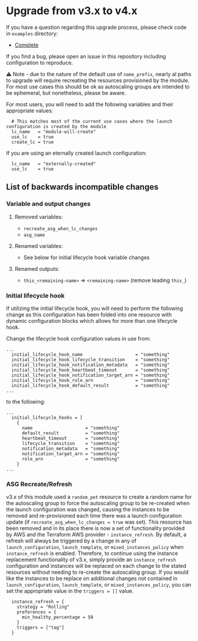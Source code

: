 # Upgrade from v3.x to v4.x

If you have a question regarding this upgrade process, please check code in `examples` directory:

- [Complete](https://github.com/terraform-aws-modules/terraform-aws-autoscaling/tree/master/examples/complete)

If you find a bug, please open an issue in this repository including configuration to reproduce.

:warning: Note - due to the nature of the default use of `name_prefix`, nearly al paths to upgrade will require recreating the resources provisioned by the module. For most use cases this should be ok as autoscaling groups are intended to be ephemeral, but nonetheless, please be aware.

For most users, you will need to add the following variables and their appropriate values:

```hcl
  # This matches most of the current use cases where the launch configuration is created by the module
  lc_name   = "module-will-create"
  use_lc    = true
  create_lc = true
```

If you are using an eternally created launch configuration:

```hcl
  lc_name   = "externally-created"
  use_lc    = true
```

## List of backwards incompatible changes

### Variable and output changes

1. Removed variables:

    - `recreate_asg_when_lc_changes`
    - `asg_name`

2. Renamed variables:

    - See below for initial lifecycle hook variable changes

3. Renamed outputs:

    - `this_<remaining-name>` => `<remaining-name>` (remove leading `this_`)

### Initial lifecycle hook

If utilizing the initial lifecycle hook, you will need to perform the following change as this configuration has been folded into one resource with dynamic configuration blocks which allows for more than one lifecycle hook.

Change the lifecycle hook configuration values in use from:

```hcl
...
  initial_lifecycle_hook_name                    = "something"
  initial_lifecycle_hook_lifecycle_transition    = "something"
  initial_lifecycle_hook_notification_metadata   = "something"
  initial_lifecycle_hook_heartbeat_timeout       = "something"
  initial_lifecycle_hook_notification_target_arn = "something"
  initial_lifecycle_hook_role_arn                = "something"
  initial_lifecycle_hook_default_result          = "something"
...
```

to the following:

```hcl
...
  initial_lifecycle_hooks = [
    {
      name                    = "something"
      default_result          = "something"
      heartbeat_timeout       = "something"
      lifecycle_transition    = "something"
      notification_metadata   = "something"
      notification_target_arn = "something"
      role_arn                = "something"
    }
...
```

### ASG Recreate/Refresh

v3.x of this module used a `random_pet` resource to create a random name for the autoscaling group to force the autoscaling group to be re-created when the launch configuration was changed, causing the instances to be removed and re-provisioned each time there was a launch configuration update (if `recreate_asg_when_lc_changes = true` was set). This resource has been removed and in its place there is now a set of functionality provided by AWS and the Terraform AWS provider - `instance_refresh`. By default, a refresh will always be triggered by a change in any of `launch_configuration`, `launch_template`, or `mixed_instances_policy` when `instance_refresh` is enabled. Therefore, to continue using the instance replacement functionality of v3.x, simply provide an `instance_refresh` configuration and instances will be replaced on each change to the stated resources without needing to re-create the autoscaling group. If you would like the instances to be replace on additional changes not contained in `launch_configuration`, `launch_template`, or `mixed_instances_policy`, you can set the appropriate value in the `triggers = []` value.

```hcl
  instance_refresh = {
    strategy = "Rolling"
    preferences = {
      min_healthy_percentage = 50
    }
    triggers = ["tag"]
  }
```
